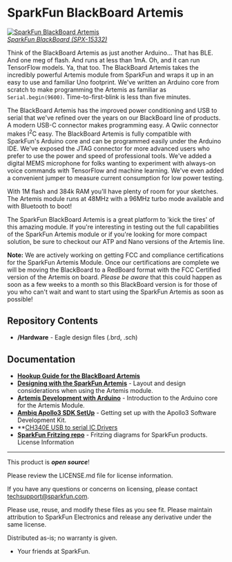 SparkFun BlackBoard Artemis
============================

[![SparkFun BlackBoard Artemis](https://cdn.sparkfun.com//assets/parts/1/3/8/5/4/15332-BlackBoard_Artemis-02.jpg)  
*SparkFun BlackBoard (SPX-15332)*](https://www.sparkfun.com/products/15332)

Think of the BlackBoard Artemis as just another Arduino... That has BLE. And one meg of flash. And runs at less than 1mA. Oh, and it can run TensorFlow models. Ya, that too. The BlackBoard Artemis takes the incredibly powerful Artemis module from SparkFun and wraps it up in an easy to use and familiar Uno footprint. We've written an Arduino core from scratch to make programming the Artemis as familiar as `Serial.begin(9600)`. Time-to-first-blink is less than five minutes.

The BlackBoard Artemis has the improved power conditioning and USB to serial that we've refined over the years on our BlackBoard line of products. A modern USB-C connector makes programming easy. A Qwiic connector makes I<sup>2</sup>C easy. The BlackBoard Artemis is fully compatible with SparkFun's Arduino core and can be programmed easily under the Arduino IDE. We've exposed the JTAG connector for more advanced users who prefer to use the power and speed of professional tools. We've added a digital MEMS microphone for folks wanting to experiment with always-on voice commands with TensorFlow and machine learning. We've even added a convenient jumper to measure current consumption for low power testing.

With 1M flash and 384k RAM you'll have plenty of room for your sketches. The Artemis module runs at 48MHz with a 96MHz turbo mode available and with Bluetooth to boot!

The SparkFun BlackBoard Artemis is a great platform to 'kick the tires' of this amazing module. If you're interesting in testing out the full capabilities of the SparkFun Artemis module or if you're looking for more compact solution, be sure to checkout our ATP and Nano versions of the Artemis line.

**Note:** We are actively working on getting FCC and compliance certifications for the SparkFun Artemis Module. Once our certifications are complete we will be moving the BlackBoard to a RedBoard format with the FCC Certified version of the Artemis on board. *Please be aware* that this could happen as soon as a few weeks to a month so this BlackBoard version is for those of you who can't wait and want to start using the SparkFun Artemis as soon as possible!

Repository Contents
-------------------
* **/Hardware** - Eagle design files (.brd, .sch)

Documentation
-------------------
* **[Hookup Guide for the BlackBoard Artemis](https://learn.sparkfun.com/tutorials/hookup-guide-for-the-blackboard-artemis)**
* **[Designing with the SparkFun Artemis](https://learn.sparkfun.com/tutorials/designing-with-the-sparkfun-artemis)** - Layout and design considerations when using the Artemis module.
* **[Artemis Development with Arduino](https://learn.sparkfun.com/tutorials/artemis-development-with-arduino)** - Introduction to the Arduino core for the Artemis Module.
* **[Ambiq Apollo3 SDK SetUp](https://learn.sparkfun.com/tutorials/using-sparkfun-edge-board-with-ambiq-apollo3-sdk)** - Getting set up with the Apollo3 Software Development Kit.
* **[CH340E USB to serial IC Drivers](https://www.sparkfun.com/ch340)
* **[SparkFun Fritzing repo](https://github.com/sparkfun/Fritzing_Parts)** - Fritzing diagrams for SparkFun products.
License Information
-------------------

This product is _**open source**_! 

Please review the LICENSE.md file for license information. 

If you have any questions or concerns on licensing, please contact techsupport@sparkfun.com.

Please use, reuse, and modify these files as you see fit. Please maintain attribution to SparkFun Electronics and release any derivative under the same license.

Distributed as-is; no warranty is given.

- Your friends at SparkFun.
